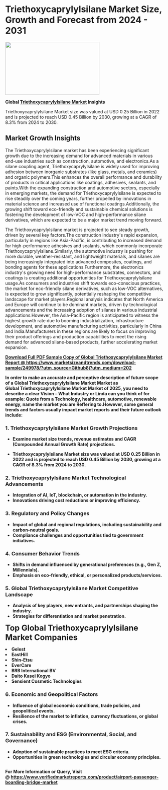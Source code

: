 <H1>Triethoxycaprylylsilane Market Size, Growth and Forecast from 2024 - 2031</H1><img class="aligncenter size-medium wp-image-584254" src="https://thirdeyenews.in/wp-content/uploads/2024/09/Global-Market-Research-300x168.jpeg" alt="" width="300" height="168" /><p><strong>Global&nbsp;<a href="https://www.marketsizeandtrends.com/download-sample/249978/?utm_source=Github8j?utm_medium=202">Triethoxycaprylylsilane Market</a> Insights</strong></p><p>Triethoxycaprylylsilane Market size was valued at USD 0.25 Billion in 2022 and is projected to reach USD 0.45 Billion by 2030, growing at a CAGR of 8.3% from 2024 to 2030.</p><p><h2>Market Growth Insights</h2> <p>The Triethoxycaprylylsilane market has been experiencing significant growth due to the increasing demand for advanced materials in various end-use industries such as construction, automotive, and electronics.As a silane coupling agent, Triethoxycaprylylsilane is widely used for improving adhesion between inorganic substrates (like glass, metals, and ceramics) and organic polymers.This enhances the overall performance and durability of products in critical applications like coatings, adhesives, sealants, and paints.With the expanding construction and automotive sectors, especially in emerging markets, the demand for Triethoxycaprylylsilane is expected to rise steadily over the coming years, further propelled by innovations in material science and increased use of functional coatings.Additionally, the growing shift toward eco-friendly and sustainable chemical solutions is fostering the development of low-VOC and high-performance silane derivatives, which are expected to be a major market trend moving forward.</p> <p><strong><a href="#"></a></strong></p> <p>The Triethoxycaprylylsilane market is projected to see steady growth, driven by several key factors.The construction industry's rapid expansion, particularly in regions like Asia-Pacific, is contributing to increased demand for high-performance adhesives and sealants, which commonly incorporate Triethoxycaprylylsilane.Similarly, the automotive industry is pushing for more durable, weather-resistant, and lightweight materials, and silanes are being increasingly integrated into advanced composites, coatings, and bonding agents for these applications.Furthermore, the electronics industry's growing need for high-performance substrates, connectors, and coatings is creating additional opportunities for Triethoxycaprylylsilane usage.As consumers and industries shift towards eco-conscious practices, the market for eco-friendly silane derivatives, such as low-VOC alternatives, is expected to grow significantly, potentially reshaping the competitive landscape for market players.Regional analysis indicates that North America and Europe will continue to be dominant markets, driven by technological advancements and the increasing adoption of silanes in various industrial applications.However, the Asia-Pacific region is anticipated to witness the highest growth rate due to booming industrialization, infrastructure development, and automotive manufacturing activities, particularly in China and India.Manufacturers in these regions are likely to focus on improving their product offerings and production capabilities to meet the rising demand for advanced silane-based products, further accelerating market expansion.</p> <p><strong><a href="#"></p><p><span class=""><strong>Download Full PDF Sample Copy of Global Triethoxycaprylylsilane Market Report</strong> @ <a href="https://www.marketsizeandtrends.com/download-sample/249978/?utm_source=Github8j?utm_medium=202" target="_blank">https://www.marketsizeandtrends.com/download-sample/249978/?utm_source=Github8j?utm_medium=202</a></span></p><p>In order to make an accurate and perceptive description of future scope of a Global&nbsp;Triethoxycaprylylsilane Market Market as Global&nbsp;Triethoxycaprylylsilane Market Market of 2025, you need to describe a clear Vision &ndash; What Industry or Linda can you think of for example: Quote from a Technology, healthcare, automotive, renewable energy, name the market you are Reffering to.However, some general trends and factors usually impact market reports and their future outlook include:</p><h3>1.&nbsp;<strong>Triethoxycaprylylsilane Market Growth Projections</strong></h3><ul><li>Examine market size trends, revenue estimates and CAGR (Compounded Annual Growth Rate) projections.</li><li><p>Triethoxycaprylylsilane Market size was valued at USD 0.25 Billion in 2022 and is projected to reach USD 0.45 Billion by 2030, growing at a CAGR of 8.3% from 2024 to 2030.</p></li></ul><h3>2.&nbsp;<strong>Triethoxycaprylylsilane Market Technological Advancements</strong></h3><ul><li>Integration of AI, IoT, blockchain, or automation in the industry.</li><li>Innovations driving cost reductions or improving efficiency.</li></ul><h3>3.&nbsp;<strong>Regulatory and Policy Changes</strong></h3><ul><li>Impact of global and regional regulations, including sustainability and carbon-neutral goals.</li><li>Compliance challenges and opportunities tied to government initiatives.</li></ul><h3>4.&nbsp;<strong>Consumer Behavior Trends</strong></h3><ul><li>Shifts in demand influenced by generational preferences (e.g., Gen Z, Millennials).</li><li>Emphasis on eco-friendly, ethical, or personalized products/services.</li></ul><h3>5.&nbsp;<strong>Global Triethoxycaprylylsilane Market Competitive Landscape</strong></h3><ul><li>Analysis of key players, new entrants, and partnerships shaping the industry.</li><li>Strategies for differentiation and market penetration.</li></ul><p data-pm-slice="1 1 []"><span style="color: inherit; font-family: inherit; font-size: 25px;">Top Global Triethoxycaprylylsilane Market Companies</span></p><div class="" data-test-id=""><p><li>Gelest</li><li> EastHill</li><li> Shin-Etsu</li><li> EverCare</li><li> BRB International BV</li><li> Daito Kasei Kogyo</li><li> Sensient Cosmetic Technologies</li></p></div><h3>6.&nbsp;<strong>Economic and Geopolitical Factors</strong></h3><ul><li>Influence of global economic conditions, trade policies, and geopolitical events.</li><li>Resilience of the market to inflation, currency fluctuations, or global crises.</li></ul><h3>7.&nbsp;<strong>Sustainability and ESG (Environmental, Social, and Governance)</strong></h3><ul><li>Adoption of sustainable practices to meet ESG criteria.</li><li>Opportunities in green technologies and circular economy principles.</li></ul><h2><strong style="font-size: 14px;">For More Information or Query, Visit @&nbsp;</strong><a style="background-color: #ffffff; font-size: 14px;" href="https://www.marketsizeandtrends.com/report/triethoxycaprylylsilane-market/" target="_blank">https://www.verifiedmarketreports.com/product/airport-passenger-boarding-bridge-market</a></h2>